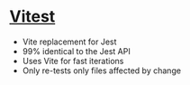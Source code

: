 # <logos-vitest /> [Vitest](https://vitest.dev/)

- Vite replacement for Jest
- 99% identical to the Jest API
- Uses Vite for fast iterations
- Only re-tests only files affected by change
